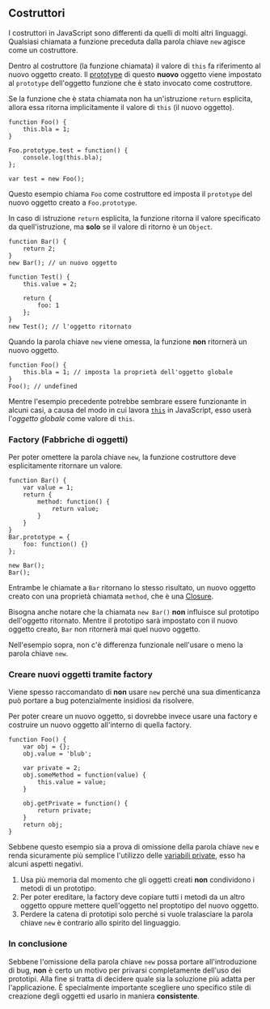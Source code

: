 ## Costruttori

I costruttori in JavaScript sono differenti da quelli di molti altri linguaggi.
Qualsiasi chiamata a funzione preceduta dalla parola chiave `new` agisce come
un costruttore.

Dentro al costruttore (la funzione chiamata) il valore di `this` fa riferimento
al nuovo oggetto creato. Il [prototype](#object.prototype) di questo **nuovo**
oggetto viene impostato al `prototype` dell'oggetto funzione che è stato invocato
come costruttore.

Se la funzione che è stata chiamata non ha un'istruzione `return` esplicita,
allora essa ritorna implicitamente il valore di `this` (il nuovo oggetto).

    function Foo() {
        this.bla = 1;
    }

    Foo.prototype.test = function() {
        console.log(this.bla);
    };

    var test = new Foo();

Questo esempio chiama `Foo` come costruttore ed imposta il `prototype` del
nuovo oggetto creato a `Foo.prototype`.

In caso di istruzione `return` esplicita, la funzione ritorna il valore
specificato da quell'istruzione, ma **solo** se il valore di ritorno è un
`Object`.

    function Bar() {
        return 2;
    }
    new Bar(); // un nuovo oggetto

    function Test() {
        this.value = 2;

        return {
            foo: 1
        };
    }
    new Test(); // l'oggetto ritornato

Quando la parola chiave `new` viene omessa, la funzione **non** ritornerà un
nuovo oggetto.

    function Foo() {
        this.bla = 1; // imposta la proprietà dell'oggetto globale
    }
    Foo(); // undefined

Mentre l'esempio precedente potrebbe sembrare essere funzionante in alcuni
casi, a causa del modo in cui lavora [`this`](#function.this) in JavaScript,
esso userà l'*oggetto globale* come valore di `this`.

### Factory (Fabbriche di oggetti)

Per poter omettere la parola chiave `new`, la funzione costruttore deve
esplicitamente ritornare un valore.

    function Bar() {
        var value = 1;
        return {
            method: function() {
                return value;
            }
        }
    }
    Bar.prototype = {
        foo: function() {}
    };

    new Bar();
    Bar();

Entrambe le chiamate a `Bar` ritornano lo stesso risultato, un nuovo oggetto
creato con una proprietà chiamata `method`, che è una [Closure](#function.closures).

Bisogna anche notare che la chiamata `new Bar()` **non** influisce sul prototipo
dell'oggetto ritornato. Mentre il prototipo sarà impostato con il nuovo oggetto
creato, `Bar` non ritornerà mai quel nuovo oggetto.

Nell'esempio sopra, non c'è differenza funzionale nell'usare o meno la parola
chiave `new`.

### Creare nuovi oggetti tramite factory

Viene spesso raccomandato di **non** usare `new` perché una sua dimenticanza
può portare a bug potenzialmente insidiosi da risolvere.

Per poter creare un nuovo oggetto, si dovrebbe invece usare una factory e
costruire un nuovo oggetto all'interno di quella factory.

    function Foo() {
        var obj = {};
        obj.value = 'blub';

        var private = 2;
        obj.someMethod = function(value) {
            this.value = value;
        }

        obj.getPrivate = function() {
            return private;
        }
        return obj;
    }

Sebbene questo esempio sia a prova di omissione della parola chiave `new` e
renda sicuramente più semplice l'utilizzo delle [variabili private](#function.closures),
esso ha alcuni aspetti negativi.

 1. Usa più memoria dal momento che gli oggetti creati **non** condividono
    i metodi di un prototipo.
 2. Per poter ereditare, la factory deve copiare tutti i metodi da un altro
    oggetto oppure mettere quell'oggetto nel proptotipo del nuovo oggetto.
 3. Perdere la catena di prototipi solo perché si vuole tralasciare la
    parola chiave `new` è contrario allo spirito del linguaggio.

### In conclusione

Sebbene l'omissione della parola chiave `new` possa portare all'introduzione di
bug, **non** è certo un motivo per privarsi completamente dell'uso dei prototipi.
Alla fine si tratta di decidere quale sia la soluzione più adatta per
l'applicazione. &Egrave; specialmente importante scegliere uno specifico stile
di creazione degli oggetti ed usarlo in maniera **consistente**.

